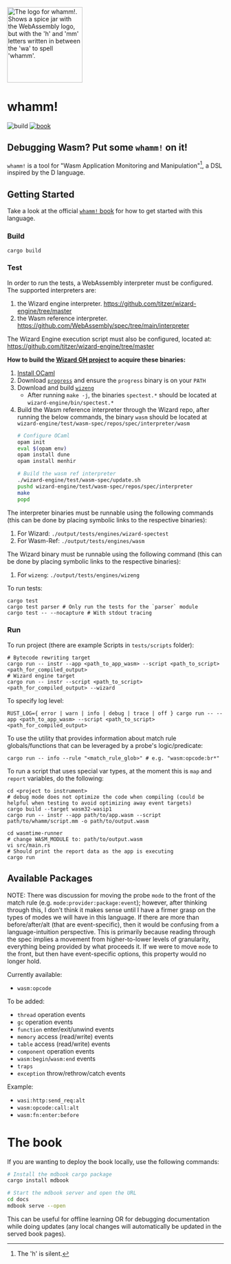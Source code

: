 <picture>
  <img width="175" alt="The logo for whamm!. Shows a spice jar with the WebAssembly logo, but with the 'h' and 'mm' letters written in between the 'wa' to spell 'whamm'."  src="/docs/logos/whamm!_logo.png">
</picture>

# whamm! #
![build](https://github.com/ejrgilbert/whamm/actions/workflows/test.yml/badge.svg)
[![book](https://img.shields.io/badge/book-WIP-4d76ae.svg)](https://ejrgilbert.github.io/whamm/intro.html)

## Debugging Wasm? Put some `whamm!` on it! ##

`whamm!` is a tool for "Wasm Application Monitoring and Manipulation"[^silent-h], a DSL inspired by the D language.

[^silent-h]: The 'h' is silent.

## Getting Started ##
Take a look at the official [`whamm!` book](https://ejrgilbert.github.io/whamm/intro.html) for how to get started with this language.

### Build ###

```shell
cargo build
```

### Test ###

In order to run the tests, a WebAssembly interpreter must be configured.
The supported interpreters are:
1. the Wizard engine interpreter. https://github.com/titzer/wizard-engine/tree/master
2. the Wasm reference interpreter. https://github.com/WebAssembly/spec/tree/main/interpreter

The Wizard Engine execution script must also be configured, located at: https://github.com/titzer/wizard-engine/tree/master

**How to build the [Wizard GH project]() to acquire these binaries:**
1. [Install OCaml](https://opam.ocaml.org/doc/Install.html)
2. Download [`progress`](https://github.com/titzer/progress) and ensure the `progress` binary is on your `PATH`
3. Download and build [`wizeng`](https://github.com/titzer/wizard-engine/blob/master/doc/Building.md)
   - After running `make -j`, the binaries `spectest.*` should be located at `wizard-engine/bin/spectest.*`
4. Build the Wasm reference interpreter through the Wizard repo, after running the below commands, the binary `wasm` should be located at `wizard-engine/test/wasm-spec/repos/spec/interpreter/wasm`
   ```bash
   # Configure OCaml
   opam init
   eval $(opam env)
   opam install dune
   opam install menhir

   # Build the wasm ref interpreter
   ./wizard-engine/test/wasm-spec/update.sh
   pushd wizard-engine/test/wasm-spec/repos/spec/interpreter
   make
   popd
   ```

The interpreter binaries must be runnable using the following commands (this can be done by placing symbolic links to the respective binaries):
1. For Wizard: `./output/tests/engines/wizard-spectest`
2. For Wasm-Ref: `./output/tests/engines/wasm`

The Wizard binary must be runnable using the following command (this can be done by placing symbolic links to the respective binaries):
1. For `wizeng`: `./output/tests/engines/wizeng`

To run tests:
```shell
cargo test
cargo test parser # Only run the tests for the `parser` module
cargo test -- --nocapture # With stdout tracing
```

### Run ###

To run project (there are example Scripts in `tests/scripts` folder):
```shell
# Bytecode rewriting target
cargo run -- instr --app <path_to_app_wasm> --script <path_to_script> <path_for_compiled_output>
# Wizard engine target
cargo run -- instr --script <path_to_script> <path_for_compiled_output> --wizard
```

To specify log level:
```shell
RUST_LOG={ error | warn | info | debug | trace | off } cargo run -- --app <path_to_app_wasm> --script <path_to_script> <path_for_compiled_output>
```

To use the utility that provides information about match rule globals/functions that can be leveraged by a probe's logic/predicate:
```shell
cargo run -- info --rule "<match_rule_glob>" # e.g. "wasm:opcode:br*"
```

To run a script that uses special var types, at the moment this is `map` and `report` variables, do the following:
```shell
cd <project to instrument>
# debug mode does not optimize the code when compiling (could be helpful when testing to avoid optimizing away event targets)
cargo build --target wasm32-wasip1
cargo run -- instr --app path/to/app.wasm --script path/to/whamm/script.mm -o path/to/output.wasm

cd wasmtime-runner
# change WASM_MODULE to: path/to/output.wasm
vi src/main.rs
# Should print the report data as the app is executing
cargo run
```

## Available Packages ##

NOTE: There was discussion for moving the probe `mode` to the front of the match rule (e.g. `mode:provider:package:event`);
however, after thinking through this, I don't think it makes sense until I have a firmer grasp on the types of modes we will
have in this language. If there are more than before/after/alt (that are event-specific), then it would be confusing from a
language-intuition perspective. This is primarily because reading through the spec implies a movement from higher-to-lower
levels of granularity, everything being provided by what proceeds it. If we were to move `mode` to the front, but then have
event-specific options, this property would no longer hold.

Currently available:
- `wasm:opcode`

To be added:
- `thread` operation events
- `gc` operation events
- `function` enter/exit/unwind events
- `memory` access (read/write) events
- `table` access (read/write) events
- `component` operation events
- `wasm:begin`/`wasm:end` events
- `traps`
- `exception` throw/rethrow/catch events

Example:
- `wasi:http:send_req:alt`
- `wasm:opcode:call:alt`
- `wasm:fn:enter:before`

# The book #

If you are wanting to deploy the book locally, use the following commands:
```bash
# Install the mdbook cargo package
cargo install mdbook

# Start the mdbook server and open the URL
cd docs
mdbook serve --open
```

This can be useful for offline learning OR for debugging documentation while doing updates (any local changes will automatically be updated in the served book pages).
